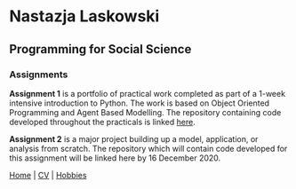 # **Nastazja Laskowski**
## Programming for Social Science
### Assignments 

**Assignment 1** is a portfolio of practical work completed as part of a 1-week intensive introduction to Python. The work is based on Object Oriented Programming and Agent Based Modelling. The repository containing code developed throughout the practicals is linked [here](https://github.com/nastazja/5995practicals/tree/master/Assignment%201).

**Assignment 2** is a major project building up a model, application, or analysis from scratch. The repository which will contain code developed for this assignment will be linked here by 16 December 2020. 



[Home](https://nastazja.github.io/) | [CV](https://nastazja.github.io/CV/) | [Hobbies](https://nastazja.github.io/hobbies)
